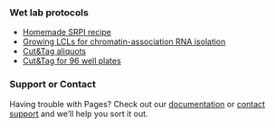 ### Wet lab protocols

- [Homemade SRPI recipe]()
- [Growing LCLs for chromatin-association RNA isolation]()
- [Cut&Tag aliquots]()
- [Cut&Tag for 96 well plates]()

### Support or Contact

Having trouble with Pages? Check out our [documentation](https://docs.github.com/categories/github-pages-basics/) or [contact support](https://github.com/contact) and we’ll help you sort it out.
